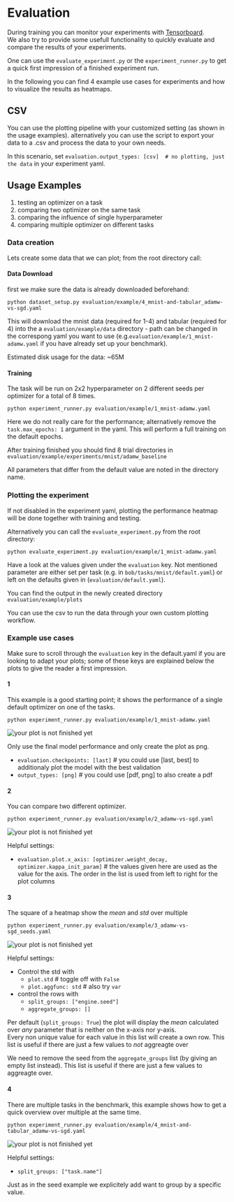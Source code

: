 # Evaluation

During training you can monitor your experiments with [Tensorboard](https://www.tensorflow.org/tensorboard).  
We also try to provide some usefull functionality to quickly evaluate and compare the results of your experiments.

One can use the ```evaluate_experiment.py``` or the ```experiment_runner.py``` to get a quick first impression of a finished experiment run.  

In the following you can find 4 example use cases for experiments and how to visualize the results as heatmaps.

## CSV

You can use the plotting pipeline with your customized setting (as shown in the usage examples).
alternatively you can use the script to export your data to a .csv and process the data to your own needs.

In this scenario, set ```evaluation.output_types: [csv]  # no plotting, just the data``` in your experiment yaml.

## Usage Examples

1. testing an optimizer on a task
2. comparing two optimizer on the same task
3. comparing the influence of single hyperparameter
4. comparing multiple optimizer on different tasks

### Data creation

Lets create some data that we can plot; from the root directory call:

#### Data Download

first we make sure the data is already downloaded beforehand:

```python dataset_setup.py evaluation/example/4_mnist-and-tabular_adamw-vs-sgd.yaml```

This will download the mnist data (required for 1-4) and tabular (required for 4) into the a ```evaluation/example/data``` directory - path can be changed in the correspong yaml you want to use (e.g.```evaluation/example/1_mnist-adamw.yaml``` if you have already set up your benchmark).

Estimated disk usage for the data: ~65M

#### Training

The task will be run on 2x2 hyperparameter on 2 different seeds per optimizer for a total of 8 times.

```python experiment_runner.py evaluation/example/1_mnist-adamw.yaml```

Here we do not really care for the performance; alternatively remove the ```task.max_epochs: 1``` argument in the yaml. This will perform a full training on the default epochs.

After training finished you should find 8 trial directories in ```evaluation/example/experiments/mnist/adamw_baseline```

All parameters that differ from the default value are noted in the directory name.

### Plotting the experiment

If not disabled in the experiment yaml, plotting the performance heatmap will be done together with training and testing.  

Alternatively you can call the ```evaluate_experiment.py``` from the root directory:

```python evaluate_experiment.py evaluation/example/1_mnist-adamw.yaml```


Have a look at the values given under the ```evaluation``` key. Not mentioned parameter are either set per task (e.g. in ```bob/tasks/mnist/default.yaml```) or left on the defaults given in (```evaluation/default.yaml```).

You can find the output in the newly created directory ```evaluation/example/plots```


You can use the csv to run the data through your own custom plotting workflow.

### Example use cases

Make sure to scroll through the ```evaluation``` key in the default.yaml if you are looking to adapt your plots; some of these keys are explained below the plots to give the reader a first impression.

#### 1

This example is a good starting point; it shows the performance of a single default optimizer on one of the tasks.

```python experiment_runner.py evaluation/example/1_mnist-adamw.yaml```

![your plot is not finished yet](plots/1_mnist-adamw.png)

Only use the final model performance and only create the plot as png.

- ```evaluation.checkpoints: [last]```  # you could use [last, best] to additionaly plot the model with the best validation
- ```output_types: [png]```  # you could use [pdf, png] to also create a pdf


#### 2

You can compare two different optimizer.

```python experiment_runner.py evaluation/example/2_adamw-vs-sgd.yaml```

![your plot is not finished yet](plots/2_adamw-vs-sgd.png)

Helpful settings:

- ```evaluation.plot.x_axis: [optimizer.weight_decay, optimizer.kappa_init_param]```  # the values given here are used as the value for the axis. The order in the list is used from left to right for the plot columns


#### 3

The square of a heatmap show the *mean* and *std* over multiple

```python experiment_runner.py evaluation/example/3_adamw-vs-sgd_seeds.yaml```

![your plot is not finished yet](plots/3_adamw-vs-sgd_seeds.png)

Helpful settings:

- Control the std with
    - ```plot.std```  # toggle off with ```False```
    - ```plot.aggfunc: std```  # also try ```var```
- control the rows with
    - ```split_groups: ["engine.seed"]```
    - ```aggregate_groups: []```

Per default (```split_groups: True```) the plot will display the *mean* calculated over *any* parameter that is neither on the x-axis nor y-axis.  
Every non unique value for each value in this list will create a own row.
This list is useful if there are just a few values to *not* aggreagte over

We need to remove the seed from the ```aggregate_groups``` list (by giving an empty list instead). This list is useful if there are just a few values to aggreagte over.

#### 4

There are multiple tasks in the benchmark, this example shows how to get a quick overview over multiple at the same time.

```python experiment_runner.py evaluation/example/4_mnist-and-tabular_adamw-vs-sgd.yaml```

![your plot is not finished yet](plots/4_mnist-and-tabular_adamw-vs-sgd.png)

Helpful settings:

 - ```split_groups: ["task.name"]```

 Just as in the seed example we explicitely add want to group by a specific value.

